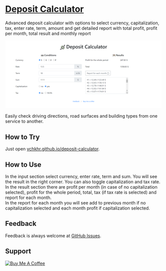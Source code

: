 # [Deposit Calculator](https://vchkhr.github.io/deposit-calculator)
Advanced deposit calculator with options to select currency, capitalization, tax, enter rate, term, amount and get detailed report with total profit, profit per month, total result and monthly report

![Deposit Calculator Demo](https://raw.githubusercontent.com/vchkhr/deposit-calculator/main/img/demo.png)

Easily check driving directions, road surfaces and building types from one service to another.

## How to Try
Just open [vchkhr.github.io/deposit-calculator](https://vchkhr.github.io/deposit-calculator).

## How to Use
In the input section select currency, enter rate, term and sum. You will see the result in the right corner. You can also toggle capitalization and tax rate.\
In the result section there are profit per month (in case of no capitalization selected), profit for the whole period, total, tax (if tax rate is selected) and report for each month.\
In the report for each month you will see add to previous month if no capitalization selected and each month profit if capitalization selected.

## Feedback
Feedback is always welcome at [GitHub Issues](https://github.com/vchkhr/deposit-calculator/issues).

## Support
<a href="https://www.buymeacoffee.com/vchkhr" target="_blank"><img src="https://cdn.buymeacoffee.com/buttons/v2/default-yellow.png" alt="Buy Me A Coffee" height="60px" width="217px"></a>
